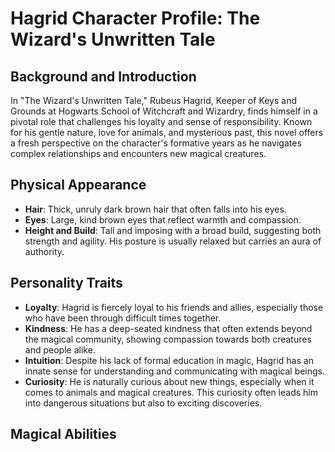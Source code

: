 # Hagrid Character Profile: The Wizard's Unwritten Tale

## Background and Introduction

In "The Wizard's Unwritten Tale," Rubeus Hagrid, Keeper of Keys and Grounds at Hogwarts School of Witchcraft and Wizardry, finds himself in a pivotal role that challenges his loyalty and sense of responsibility. Known for his gentle nature, love for animals, and mysterious past, this novel offers a fresh perspective on the character's formative years as he navigates complex relationships and encounters new magical creatures.

## Physical Appearance

- **Hair**: Thick, unruly dark brown hair that often falls into his eyes.
- **Eyes**: Large, kind brown eyes that reflect warmth and compassion.
- **Height and Build**: Tall and imposing with a broad build, suggesting both strength and agility. His posture is usually relaxed but carries an aura of authority.

## Personality Traits

- **Loyalty**: Hagrid is fiercely loyal to his friends and allies, especially those who have been through difficult times together.
- **Kindness**: He has a deep-seated kindness that often extends beyond the magical community, showing compassion towards both creatures and people alike.
- **Intuition**: Despite his lack of formal education in magic, Hagrid has an innate sense for understanding and communicating with magical beings.
- **Curiosity**: He is naturally curious about new things, especially when it comes to animals and magical creatures. This curiosity often leads him into dangerous situations but also to exciting discoveries.

## Magical Abilities